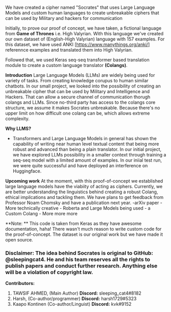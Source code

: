We have created a cipher named "Socrates" that uses Large Language Models and custom human languages to create unbreakable ciphers that can be used by Military and hackers for communication

Initially, to prove our proof of concept, we have taken, a fictional language from **Game of Thrones** i.e. High Valyrian. With this language we've created our own dataset of (English-High Valyrian) language with 157 examples. For this dataset, we have used ANKI [https://www.manythings.org/anki/] referennce examples and translated them into High Valyrian. 

Followed that, we used Keras seq-seq transformer based translation module to create a custom language translator **(Colangs)**. 

**Introduction**
Large Language Models (LLMs) are widely being used for variety of tasks. From creating knowledge corupus to human similar chatbots. In our small project, we looked into the possibility of creating an unbreakable cipher that can be used by Military and Intelligence and Hackers. That can allow a secure channel of communication thorugh colangs and LLMs. Since no-third party has access to the colangs core structure, we assume it makes Socrates unbreakable. Because there's no upper limit on how difficult one colang can be, which allows extreme complexity. 

**Why LLMS?**
- Transformers and Large Language Models in general has shown the capability of writing near human level textual content that being more robust and advanced than being a plain translator. In our initial project, we have explored LLMs possibility in a smaller context through training a seq-seq model with a limited amount of examples. In our iniial test run, we were quite successful and have deployed an interference on Huggingface. 

**Upcoming work**
At the moment, with this proof-of-concept we established large language models have the viabiity of acting as ciphers. Currently, we are better understanding the linguistics behind creating a robust Colang, ethical impilcations and tackling them. We have plans to get feedback from Professor Noam Chomsky and have a publication next year.
       -arXiv paper
       - More technically creative
       - Roberta and Large Models being used
       - a Custom Colang
       - More more more

**Note: ** This code is taken from Keras as they have awesome documentation, haha! There wasn't much reason to write custom code for the proof-of-concept. The dataset is our original work but we have made it open source. 

### Disclaimer: The idea behind Socrates is original to GitHub: @sleepingcat4. He and his team reserves all the rights to publish papers and conduct further research. Anything else will be a violation of copyright law. 

**Contributors:**
1. TAWSIF AHMED, (Main Author) **Discord:** sleeping_cat4#8182
2. Harsh, (Co-author/programmer) **Discord:** harsh1729#5323
3. Kaapo Kontinen (Co-author/Linguist) **Discord:** kvk#9152
